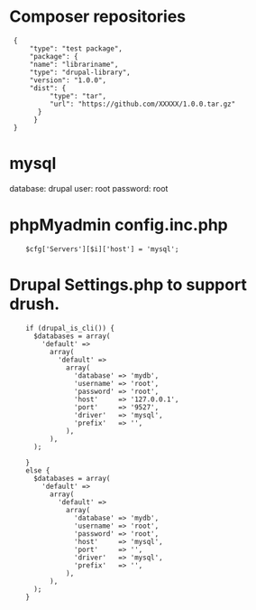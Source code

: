 Composer repositories
=========

```
 {
     "type": "test package",
     "package": {
     "name": "librariname",
     "type": "drupal-library",
     "version": "1.0.0",
     "dist": {
          "type": "tar",
          "url": "https://github.com/XXXXX/1.0.0.tar.gz"
       }
      }
 }
```

mysql
=========

   database: drupal
   user: root
   password: root


phpMyadmin config.inc.php
=========
```
    $cfg['Servers'][$i]['host'] = 'mysql';
```

Drupal Settings.php to support drush.
===========
```
    if (drupal_is_cli()) {
      $databases = array(
        'default' =>
          array(
            'default' =>
              array(
                'database' => 'mydb',
                'username' => 'root',
                'password' => 'root',
                'host'     => '127.0.0.1',
                'port'     => '9527',
                'driver'   => 'mysql',
                'prefix'   => '',
              ),
          ),
      );

    }
    else {
      $databases = array(
        'default' =>
          array(
            'default' =>
              array(
                'database' => 'mydb',
                'username' => 'root',
                'password' => 'root',
                'host'     => 'mysql',
                'port'     => '',
                'driver'   => 'mysql',
                'prefix'   => '',
              ),
          ),
      );
    }
```
